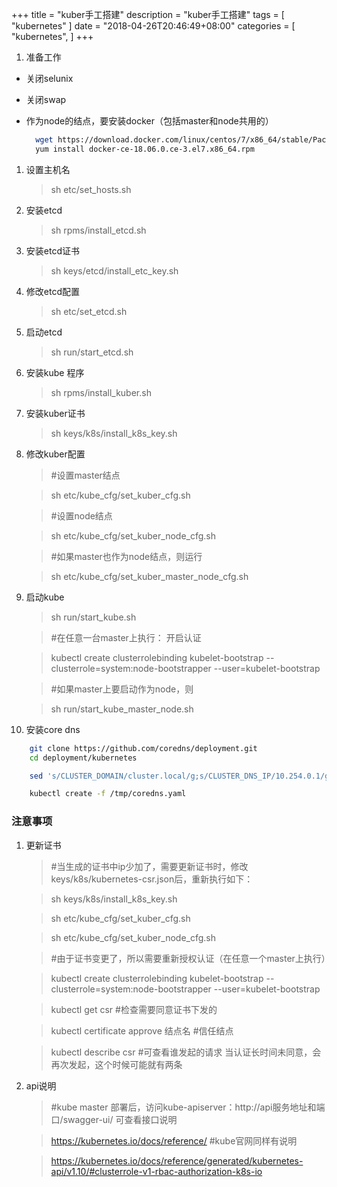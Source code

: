 
+++
title = "kuber手工搭建"
description = "kuber手工搭建"
tags = [
    "kubernetes"
]
date = "2018-04-26T20:46:49+08:00"
categories = [
    "kubernetes",
]
+++

1. 准备工作
* 关闭selunix
* 关闭swap
* 作为node的结点，要安装docker（包括master和node共用的）

	```sh
	  wget https://download.docker.com/linux/centos/7/x86_64/stable/Packages/docker-ce-18.06.0.ce-3.el7.x86_64.rpm
	  yum install docker-ce-18.06.0.ce-3.el7.x86_64.rpm
	```

1. 设置主机名

	> sh etc/set_hosts.sh

1. 安装etcd

	> sh rpms/install_etcd.sh

1. 安装etcd证书

	> sh keys/etcd/install_etc_key.sh

1. 修改etcd配置

	> sh etc/set_etcd.sh

1. 启动etcd

	> sh run/start_etcd.sh

1. 安装kube 程序

	> sh rpms/install_kuber.sh

1. 安装kuber证书

	> sh keys/k8s/install_k8s_key.sh

1. 修改kuber配置

	> #设置master结点

	> sh etc/kube_cfg/set_kuber_cfg.sh

	> #设置node结点

	> sh etc/kube_cfg/set_kuber_node_cfg.sh

	> #如果master也作为node结点，则运行

	> sh etc/kube_cfg/set_kuber_master_node_cfg.sh

1. 启动kube

	> sh run/start_kube.sh

	> #在任意一台master上执行：  开启认证

	> kubectl create clusterrolebinding kubelet-bootstrap --clusterrole=system:node-bootstrapper --user=kubelet-bootstrap

	> #如果master上要启动作为node，则

	> sh run/start_kube_master_node.sh

1. 安装core dns

```sh
	git clone https://github.com/coredns/deployment.git
	cd deployment/kubernetes

	sed 's/CLUSTER_DOMAIN/cluster.local/g;s/CLUSTER_DNS_IP/10.254.0.1/g' coredns.yaml.sed > /tmp/coredns.yaml

	kubectl create -f /tmp/coredns.yaml

```

### 注意事项

1. 更新证书

	> #当生成的证书中ip少加了，需要更新证书时，修改 keys/k8s/kubernetes-csr.json后，重新执行如下：

	> sh keys/k8s/install_k8s_key.sh

	> sh etc/kube_cfg/set_kuber_cfg.sh

	> sh etc/kube_cfg/set_kuber_node_cfg.sh

	> #由于证书变更了，所以需要重新授权认证（在任意一个master上执行）

	> kubectl create clusterrolebinding kubelet-bootstrap --clusterrole=system:node-bootstrapper --user=kubelet-bootstrap

	> kubectl get csr   #检查需要同意证书下发的

	> kubectl certificate approve 结点名   #信任结点

	> kubectl describe csr  #可查看谁发起的请求     当认证长时间未同意，会再次发起，这个时候可能就有两条

1. api说明

	> #kube master 部署后，访问kube-apiserver：http://api服务地址和端口/swagger-ui/ 可查看接口说明

	> https://kubernetes.io/docs/reference/  #kube官网同样有说明
	
	> https://kubernetes.io/docs/reference/generated/kubernetes-api/v1.10/#clusterrole-v1-rbac-authorization-k8s-io



